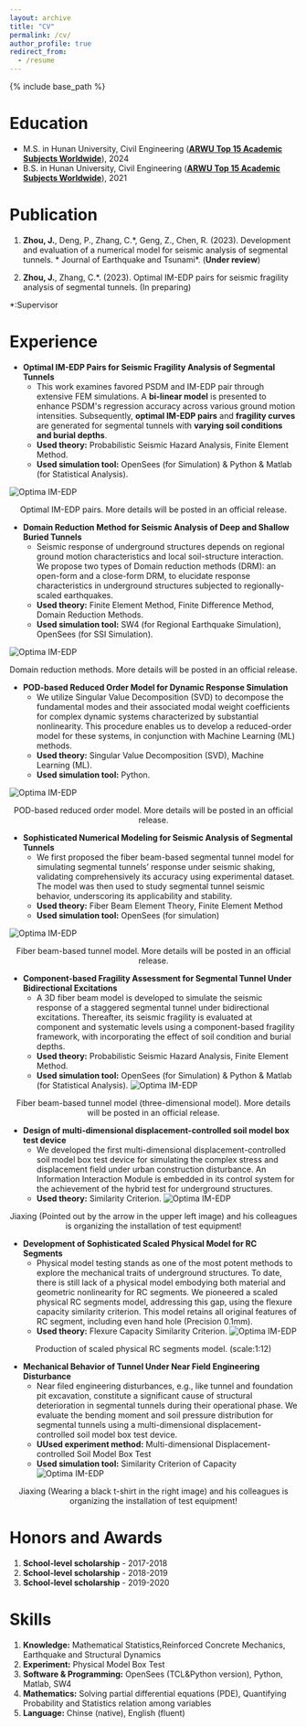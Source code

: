 ```yaml
---
layout: archive
title: "CV"
permalink: /cv/
author_profile: true
redirect_from:
  - /resume
---
```


{% include base_path %}

Education
======
* M.S. in Hunan University, Civil Engineering (**[ARWU Top 15 Academic Subjects Worldwide](https://www.shanghairanking.com/rankings/gras/2022/RS0211)**), 2024
* B.S. in Hunan University, Civil Engineering (**[ARWU Top 15 Academic Subjects Worldwide](https://www.shanghairanking.com/rankings/gras/2022/RS0211)**), 2021

Publication 
======
1. **Zhou, J.**, Deng, P., Zhang, C.\*, Geng, Z., Chen, R. (2023). Development and evaluation of a numerical model for seismic analysis of segmental tunnels. * Journal of Earthquake and Tsunami*. (**Under review**) 

2. **Zhou, J.**, Zhang, C.\*. (2023). Optimal IM-EDP pairs for seismic fragility analysis of segmental tunnels. (In preparing) 

\*:Supervisor 

Experience 
======
* **Optimal IM-EDP Pairs for Seismic Fragility Analysis of Segmental Tunnels**
  * This work examines favored PSDM and IM-EDP pair through extensive FEM simulations. A **bi-linear model** is presented to enhance PSDM's regression accuracy across various ground motion intensities. Subsequently, **optimal IM-EDP pairs** and **fragility curves** are generated for segmental tunnels with **varying soil conditions and burial depths**.
  * **Used theory:** Probabilistic Seismic Hazard Analysis, Finite Element Method.
  * **Used simulation tool:**  OpenSees (for Simulation) & Python & Matlab (for Statistical Analysis).

![Optima IM-EDP](http://Zhjiaxing.github.io/images/Optimalimedp.png)
<center> Optimal IM-EDP pairs. More details will be posted in an official release. </center>

* **Domain Reduction Method for Seismic Analysis of Deep and Shallow Buried Tunnels**
  * Seismic response of underground structures depends on regional ground motion characteristics and local soil-structure interaction. We propose two types of Domain reduction methods (DRM): an open-form and a close-form DRM, to elucidate response characteristics in underground structures subjected to regionally-scaled earthquakes.
  * **Used theory:** Finite Element Method, Finite Difference Method, Domain Reduction Methods.
  * **Used simulation tool:**  SW4 (for Regional Earthquake Simulation), OpenSees (for SSI Simulation).

![Optima IM-EDP](http://Zhjiaxing.github.io/images/DRM.gif)
<center> Domain reduction methods. More details will be posted in an official release. </center>

* **POD-based Reduced Order Model for Dynamic Response Simulation**
  * We utilize Singular Value Decomposition (SVD) to decompose the fundamental modes and their associated modal weight coefficients for complex dynamic systems characterized by substantial nonlinearity. This procedure enables us to develop a reduced-order model for these systems, in conjunction with Machine Learning (ML) methods.
  * **Used theory:** Singular Value Decomposition (SVD), Machine Learning (ML).
  * **Used simulation tool:**  Python.

![Optima IM-EDP](http://Zhjiaxing.github.io/images/POD1.gif)
<center> POD-based reduced order model. More details will be posted in an official release. </center>

* **Sophisticated Numerical Modeling for Seismic Analysis of Segmental Tunnels**
  * We first proposed the fiber beam-based segmental tunnel model for simulating segmental tunnels’ response under seismic shaking, validating comprehensively its accuracy using experimental dataset. The model was then used to study segmental tunnel seismic behavior, underscoring its applicability and stability.
  * **Used theory:** Fiber Beam Element Theory, Finite Element Method
  * **Used simulation tool:**   OpenSees (for simulation)

![Optima IM-EDP](http://Zhjiaxing.github.io/images/Fiber_beam_2d.jpg)
<center> Fiber beam-based tunnel model. More details will be posted in an official release. </center>

* **Component-based Fragility Assessment for Segmental Tunnel Under Bidirectional Excitations**
  * A 3D fiber beam model is developed to simulate the seismic response of a staggered segmental tunnel under bidirectional excitations. Thereafter, its seismic fragility is evaluated at component and systematic levels using a component-based fragility framework, with incorporating the effect of soil condition and burial depths.
  * **Used theory:** Probabilistic Seismic Hazard Analysis, Finite Element Method.
  * **Used simulation tool:**  OpenSees (for Simulation) & Python & Matlab (for Statistical Analysis).
![Optima IM-EDP](http://Zhjiaxing.github.io/images/Fiber_beam3d.jpg)
<center> Fiber beam-based tunnel model (three-dimensional model). More details will be posted in an official release. </center>

* **Design of multi-dimensional displacement-controlled soil model box test device**
  * We developed the first multi-dimensional displacement-controlled soil model box test device for simulating the complex stress and displacement field under urban construction disturbance. An Information Interaction Module is embedded in its control system for the achievement of the hybrid test for underground structures.
  * **Used theory:** Similarity Criterion.
![Optima IM-EDP](http://Zhjiaxing.github.io/images/modelbox.png)
<center> Jiaxing (Pointed out by the arrow in the upper left image) and his colleagues is organizing the installation of test equipment! </center>

* **Development of Sophisticated Scaled Physical Model for RC Segments**
  * Physical model testing stands as one of the most potent methods to explore the mechanical traits of underground structures. To date, there is still lack of a physical model embodying both material and geometric nonlinearity for RC segments. We pioneered a scaled physical RC segments model, addressing this gap, using the flexure capacity similarity criterion. This model retains all original features of RC segment, including even hand hole (Precision 0.1mm).
  * **Used theory:** Flexure Capacity Similarity Criterion.
![Optima IM-EDP](http://Zhjiaxing.github.io/images/model_seg.png)
<center> Production of scaled physical RC segments model. (scale:1:12) </center>

* **Mechanical Behavior of Tunnel Under Near Field Engineering Disturbance**
  * Near filed engineering disturbances, e.g., like tunnel and foundation pit excavation, constitute a significant cause of structural deterioration in segmental tunnels during their operational phase. We evaluate the bending moment and soil pressure distribution for segmental tunnels using a multi-dimensional displacement-controlled soil model box test device.
  * **UUsed experiment method:** Multi-dimensional Displacement-controlled Soil Model Box Test
  * **Used simulation tool:**  Similarity Criterion of Capacity
![Optima IM-EDP](http://Zhjiaxing.github.io/images/Experiment.png)
<center> Jiaxing (Wearing a black t-shirt in the right image) and his colleagues is organizing the installation of test equipment! </center>

Honors and Awards  
======
1. **School-level scholarship** - 2017-2018
2. **School-level scholarship** - 2018-2019
3. **School-level scholarship** - 2019-2020

Skills 
======
1. **Knowledge:** Mathematical Statistics,Reinforced Concrete Mechanics, Earthquake and Structural Dynamics
2. **Experiment:** Physical Model Box Test
3. **Software & Programming:** OpenSees (TCL&Python version), Python, Matlab, SW4
4. **Mathematics:**  Solving partial differential equations (PDE), Quantifying Probability and Statistics relation among variables
5. **Language:**  Chinse (native), English (fluent)